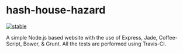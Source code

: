 hash-house-hazard
=================

[![stable](http://hughsk.github.io/stability-badges/dist/stable.svg)](http://github.com/hughsk/stability-badges)

A simple Node.js based website with the use of Express, Jade, Coffee-Script,
Bower, & Grunt. All the tests are performed using Travis-CI.
